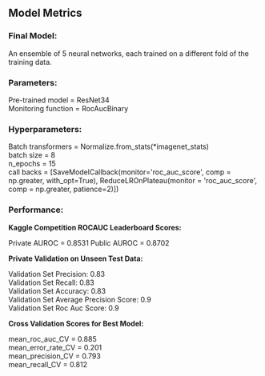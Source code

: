 ## Model Metrics

### Final Model: 
An ensemble of 5 neural networks, each trained on a different fold of the training data. 

### Parameters:
Pre-trained model = ResNet34 \
Monitoring function = RocAucBinary

### Hyperparameters:
Batch transformers = Normalize.from_stats(*imagenet_stats) \
batch size = 8 \
n_epochs = 15 \
call backs = [SaveModelCallback(monitor='roc_auc_score', comp = np.greater, with_opt=True), ReduceLROnPlateau(monitor = 'roc_auc_score', comp = np.greater, patience=2)])

### Performance:

**Kaggle Competition ROCAUC Leaderboard Scores:**

Private AUROC = 0.8531
Public AUROC = 0.8702

**Private Validation on Unseen Test Data:** 

Validation Set Precision: 0.83 \
Validation Set Recall: 0.83 \
Validation Set Accuracy: 0.83 \
Validation Set Average Precision Score: 0.9 \
Validation Set Roc Auc Score: 0.9

**Cross Validation Scores for Best Model:**

mean_roc_auc_CV = 0.885 \
mean_error_rate_CV = 0.201 \
mean_precision_CV = 0.793 \
mean_recall_CV = 0.812 


